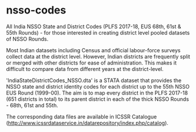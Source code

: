 # nsso-codes
 All India NSSO State and District Codes (PLFS 2017-18, EUS 68th, 61st &amp; 55th Rounds) - for those interested in creating district level pooled datasets of NSSO Rounds.

Most Indian datasets including Census and official labour-force surveys collect data at the district level. 
However, Indian districts are frequently split or merged with other districts for ease of administration. 
This makes it difficult to compare data from different years at the district-level.  

'IndiaStateDistrictCodes_NSSO.dta' is a STATA dataset that provides the NSSO state and district identity codes for each district up to the 55th NSSO EUS Round (1999-00). The aim is to map every district in the PLFS 2017-18 (651 districts in total) to its parent district in each of the thick NSSO Rounds - 68th, 61st and 55th.

The corresponding data files are available in ICSSR Catalogue (http://www.icssrdataservice.in/datarepository/index.php/catalog).
